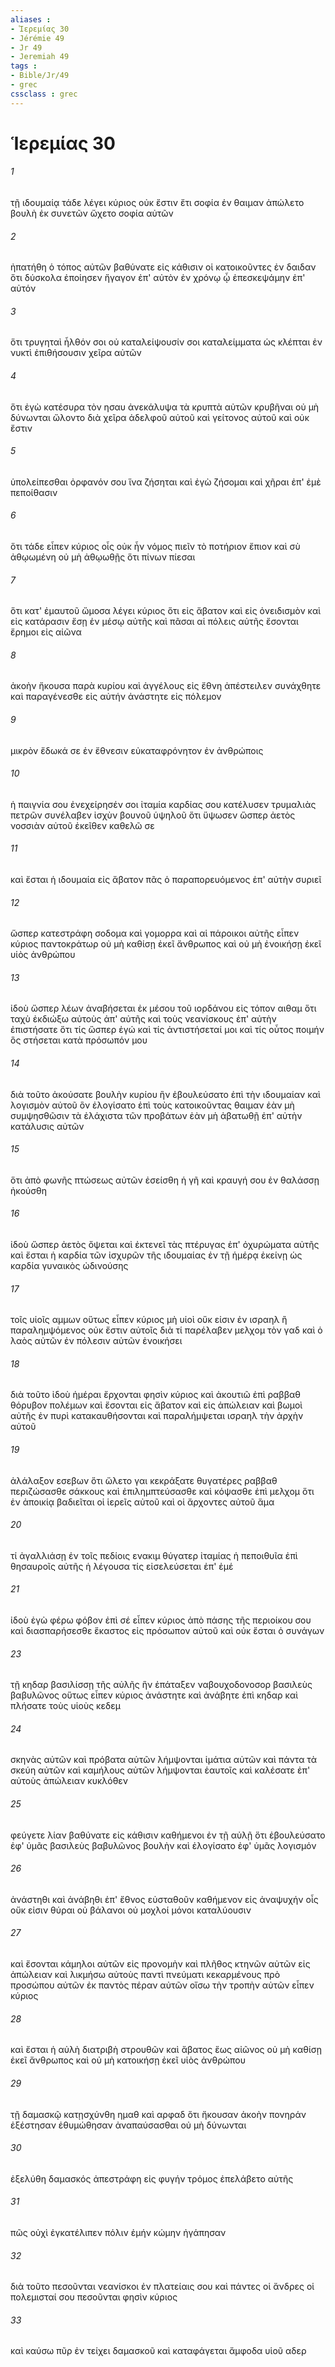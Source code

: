```yaml
---
aliases : 
- Ἱερεμίας 30
- Jérémie 49
- Jr 49
- Jeremiah 49
tags : 
- Bible/Jr/49
- grec
cssclass : grec
---
```


# Ἱερεμίας 30

###### 1
τῇ ιδουμαίᾳ τάδε λέγει κύριος οὐκ ἔστιν ἔτι σοφία ἐν θαιμαν ἀπώλετο βουλὴ ἐκ συνετῶν ὤχετο σοφία αὐτῶν
###### 2
ἠπατήθη ὁ τόπος αὐτῶν βαθύνατε εἰς κάθισιν οἱ κατοικοῦντες ἐν δαιδαν ὅτι δύσκολα ἐποίησεν ἤγαγον ἐπ' αὐτὸν ἐν χρόνῳ ᾧ ἐπεσκεψάμην ἐπ' αὐτόν
###### 3
ὅτι τρυγηταὶ ἦλθόν σοι οὐ καταλείψουσίν σοι καταλείμματα ὡς κλέπται ἐν νυκτὶ ἐπιθήσουσιν χεῖρα αὐτῶν
###### 4
ὅτι ἐγὼ κατέσυρα τὸν ησαυ ἀνεκάλυψα τὰ κρυπτὰ αὐτῶν κρυβῆναι οὐ μὴ δύνωνται ὤλοντο διὰ χεῖρα ἀδελφοῦ αὐτοῦ καὶ γείτονος αὐτοῦ καὶ οὐκ ἔστιν
###### 5
ὑπολείπεσθαι ὀρφανόν σου ἵνα ζήσηται καὶ ἐγὼ ζήσομαι καὶ χῆραι ἐπ' ἐμὲ πεποίθασιν
###### 6
ὅτι τάδε εἶπεν κύριος οἷς οὐκ ἦν νόμος πιεῖν τὸ ποτήριον ἔπιον καὶ σὺ ἀθῳωμένη οὐ μὴ ἀθῳωθῇς ὅτι πίνων πίεσαι
###### 7
ὅτι κατ' ἐμαυτοῦ ὤμοσα λέγει κύριος ὅτι εἰς ἄβατον καὶ εἰς ὀνειδισμὸν καὶ εἰς κατάρασιν ἔσῃ ἐν μέσῳ αὐτῆς καὶ πᾶσαι αἱ πόλεις αὐτῆς ἔσονται ἔρημοι εἰς αἰῶνα
###### 8
ἀκοὴν ἤκουσα παρὰ κυρίου καὶ ἀγγέλους εἰς ἔθνη ἀπέστειλεν συνάχθητε καὶ παραγένεσθε εἰς αὐτήν ἀνάστητε εἰς πόλεμον
###### 9
μικρὸν ἔδωκά σε ἐν ἔθνεσιν εὐκαταφρόνητον ἐν ἀνθρώποις
###### 10
ἡ παιγνία σου ἐνεχείρησέν σοι ἰταμία καρδίας σου κατέλυσεν τρυμαλιὰς πετρῶν συνέλαβεν ἰσχὺν βουνοῦ ὑψηλοῦ ὅτι ὕψωσεν ὥσπερ ἀετὸς νοσσιὰν αὐτοῦ ἐκεῖθεν καθελῶ σε
###### 11
καὶ ἔσται ἡ ιδουμαία εἰς ἄβατον πᾶς ὁ παραπορευόμενος ἐπ' αὐτὴν συριεῖ
###### 12
ὥσπερ κατεστράφη σοδομα καὶ γομορρα καὶ αἱ πάροικοι αὐτῆς εἶπεν κύριος παντοκράτωρ οὐ μὴ καθίσῃ ἐκεῖ ἄνθρωπος καὶ οὐ μὴ ἐνοικήσῃ ἐκεῖ υἱὸς ἀνθρώπου
###### 13
ἰδοὺ ὥσπερ λέων ἀναβήσεται ἐκ μέσου τοῦ ιορδάνου εἰς τόπον αιθαμ ὅτι ταχὺ ἐκδιώξω αὐτοὺς ἀπ' αὐτῆς καὶ τοὺς νεανίσκους ἐπ' αὐτὴν ἐπιστήσατε ὅτι τίς ὥσπερ ἐγώ καὶ τίς ἀντιστήσεταί μοι καὶ τίς οὗτος ποιμήν ὃς στήσεται κατὰ πρόσωπόν μου
###### 14
διὰ τοῦτο ἀκούσατε βουλὴν κυρίου ἣν ἐβουλεύσατο ἐπὶ τὴν ιδουμαίαν καὶ λογισμὸν αὐτοῦ ὃν ἐλογίσατο ἐπὶ τοὺς κατοικοῦντας θαιμαν ἐὰν μὴ συμψησθῶσιν τὰ ἐλάχιστα τῶν προβάτων ἐὰν μὴ ἀβατωθῇ ἐπ' αὐτὴν κατάλυσις αὐτῶν
###### 15
ὅτι ἀπὸ φωνῆς πτώσεως αὐτῶν ἐσείσθη ἡ γῆ καὶ κραυγή σου ἐν θαλάσσῃ ἠκούσθη
###### 16
ἰδοὺ ὥσπερ ἀετὸς ὄψεται καὶ ἐκτενεῖ τὰς πτέρυγας ἐπ' ὀχυρώματα αὐτῆς καὶ ἔσται ἡ καρδία τῶν ἰσχυρῶν τῆς ιδουμαίας ἐν τῇ ἡμέρᾳ ἐκείνῃ ὡς καρδία γυναικὸς ὠδινούσης
###### 17
τοῖς υἱοῖς αμμων οὕτως εἶπεν κύριος μὴ υἱοὶ οὔκ εἰσιν ἐν ισραηλ ἢ παραλημψόμενος οὐκ ἔστιν αὐτοῖς διὰ τί παρέλαβεν μελχομ τὸν γαδ καὶ ὁ λαὸς αὐτῶν ἐν πόλεσιν αὐτῶν ἐνοικήσει
###### 18
διὰ τοῦτο ἰδοὺ ἡμέραι ἔρχονται φησὶν κύριος καὶ ἀκουτιῶ ἐπὶ ραββαθ θόρυβον πολέμων καὶ ἔσονται εἰς ἄβατον καὶ εἰς ἀπώλειαν καὶ βωμοὶ αὐτῆς ἐν πυρὶ κατακαυθήσονται καὶ παραλήμψεται ισραηλ τὴν ἀρχὴν αὐτοῦ
###### 19
ἀλάλαξον εσεβων ὅτι ὤλετο γαι κεκράξατε θυγατέρες ραββαθ περιζώσασθε σάκκους καὶ ἐπιλημπτεύσασθε καὶ κόψασθε ἐπὶ μελχομ ὅτι ἐν ἀποικίᾳ βαδιεῖται οἱ ἱερεῖς αὐτοῦ καὶ οἱ ἄρχοντες αὐτοῦ ἅμα
###### 20
τί ἀγαλλιάσῃ ἐν τοῖς πεδίοις ενακιμ θύγατερ ἰταμίας ἡ πεποιθυῖα ἐπὶ θησαυροῖς αὐτῆς ἡ λέγουσα τίς εἰσελεύσεται ἐπ' ἐμέ
###### 21
ἰδοὺ ἐγὼ φέρω φόβον ἐπὶ σέ εἶπεν κύριος ἀπὸ πάσης τῆς περιοίκου σου καὶ διασπαρήσεσθε ἕκαστος εἰς πρόσωπον αὐτοῦ καὶ οὐκ ἔσται ὁ συνάγων
###### 23
τῇ κηδαρ βασιλίσσῃ τῆς αὐλῆς ἣν ἐπάταξεν ναβουχοδονοσορ βασιλεὺς βαβυλῶνος οὕτως εἶπεν κύριος ἀνάστητε καὶ ἀνάβητε ἐπὶ κηδαρ καὶ πλήσατε τοὺς υἱοὺς κεδεμ
###### 24
σκηνὰς αὐτῶν καὶ πρόβατα αὐτῶν λήμψονται ἱμάτια αὐτῶν καὶ πάντα τὰ σκεύη αὐτῶν καὶ καμήλους αὐτῶν λήμψονται ἑαυτοῖς καὶ καλέσατε ἐπ' αὐτοὺς ἀπώλειαν κυκλόθεν
###### 25
φεύγετε λίαν βαθύνατε εἰς κάθισιν καθήμενοι ἐν τῇ αὐλῇ ὅτι ἐβουλεύσατο ἐφ' ὑμᾶς βασιλεὺς βαβυλῶνος βουλὴν καὶ ἐλογίσατο ἐφ' ὑμᾶς λογισμόν
###### 26
ἀνάστηθι καὶ ἀνάβηθι ἐπ' ἔθνος εὐσταθοῦν καθήμενον εἰς ἀναψυχήν οἷς οὔκ εἰσιν θύραι οὐ βάλανοι οὐ μοχλοί μόνοι καταλύουσιν
###### 27
καὶ ἔσονται κάμηλοι αὐτῶν εἰς προνομὴν καὶ πλῆθος κτηνῶν αὐτῶν εἰς ἀπώλειαν καὶ λικμήσω αὐτοὺς παντὶ πνεύματι κεκαρμένους πρὸ προσώπου αὐτῶν ἐκ παντὸς πέραν αὐτῶν οἴσω τὴν τροπὴν αὐτῶν εἶπεν κύριος
###### 28
καὶ ἔσται ἡ αὐλὴ διατριβὴ στρουθῶν καὶ ἄβατος ἕως αἰῶνος οὐ μὴ καθίσῃ ἐκεῖ ἄνθρωπος καὶ οὐ μὴ κατοικήσῃ ἐκεῖ υἱὸς ἀνθρώπου
###### 29
τῇ δαμασκῷ κατῃσχύνθη ημαθ καὶ αρφαδ ὅτι ἤκουσαν ἀκοὴν πονηράν ἐξέστησαν ἐθυμώθησαν ἀναπαύσασθαι οὐ μὴ δύνωνται
###### 30
ἐξελύθη δαμασκός ἀπεστράφη εἰς φυγήν τρόμος ἐπελάβετο αὐτῆς
###### 31
πῶς οὐχὶ ἐγκατέλιπεν πόλιν ἐμήν κώμην ἠγάπησαν
###### 32
διὰ τοῦτο πεσοῦνται νεανίσκοι ἐν πλατείαις σου καὶ πάντες οἱ ἄνδρες οἱ πολεμισταί σου πεσοῦνται φησὶν κύριος
###### 33
καὶ καύσω πῦρ ἐν τείχει δαμασκοῦ καὶ καταφάγεται ἄμφοδα υἱοῦ αδερ
